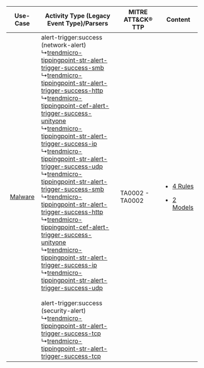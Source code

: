 |    Use-Case    | Activity Type (Legacy Event Type)/Parsers    | MITRE ATT&CK® TTP   | Content    |
|:----:| ---- | ---- | ---- |
| [Malware](../../../UseCases/uc_malware.md) |  alert-trigger:success (network-alert)<br> ↳[trendmicro-tippingpoint-str-alert-trigger-success-smb](Ps/pC_trendmicrotippingpointstralerttriggersuccesssmb.md)<br> ↳[trendmicro-tippingpoint-str-alert-trigger-success-http](Ps/pC_trendmicrotippingpointstralerttriggersuccesshttp.md)<br> ↳[trendmicro-tippingpoint-cef-alert-trigger-success-unityone](Ps/pC_trendmicrotippingpointcefalerttriggersuccessunityone.md)<br> ↳[trendmicro-tippingpoint-str-alert-trigger-success-ip](Ps/pC_trendmicrotippingpointstralerttriggersuccessip.md)<br> ↳[trendmicro-tippingpoint-str-alert-trigger-success-udp](Ps/pC_trendmicrotippingpointstralerttriggersuccessudp.md)<br> ↳[trendmicro-tippingpoint-str-alert-trigger-success-smb](Ps/pC_trendmicrotippingpointstralerttriggersuccesssmb.md)<br> ↳[trendmicro-tippingpoint-str-alert-trigger-success-http](Ps/pC_trendmicrotippingpointstralerttriggersuccesshttp.md)<br> ↳[trendmicro-tippingpoint-cef-alert-trigger-success-unityone](Ps/pC_trendmicrotippingpointcefalerttriggersuccessunityone.md)<br> ↳[trendmicro-tippingpoint-str-alert-trigger-success-ip](Ps/pC_trendmicrotippingpointstralerttriggersuccessip.md)<br> ↳[trendmicro-tippingpoint-str-alert-trigger-success-udp](Ps/pC_trendmicrotippingpointstralerttriggersuccessudp.md)<br><br> alert-trigger:success (security-alert)<br> ↳[trendmicro-tippingpoint-str-alert-trigger-success-tcp](Ps/pC_trendmicrotippingpointstralerttriggersuccesstcp.md)<br> ↳[trendmicro-tippingpoint-str-alert-trigger-success-tcp](Ps/pC_trendmicrotippingpointstralerttriggersuccesstcp.md)<br> | TA0002 - TA0002<br> | [<ul><li>4 Rules</li></ul><ul><li>2 Models</li></ul>](RM/r_m_trend_micro_tippingpoint_ngips_Malware.md) |
